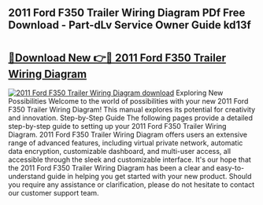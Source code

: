 ## 2011 Ford F350 Trailer Wiring Diagram PDf Free Download - Part-dLv Service Owner Guide kd13f

# <h2><a href="http://dfmf6b.blite.top/?on=2011+Ford+F350+Trailer+Wiring+Diagram">🔗Download New 👉🔴 2011 Ford F350 Trailer Wiring Diagram</a></h2>

[![2011 Ford F350 Trailer Wiring Diagram download](https://i.imgur.com/lujVjoI.png)](http://dfmf6b.blite.top/?on=2011+Ford+F350+Trailer+Wiring+Diagram)
Exploring New Possibilities Welcome to the world of possibilities with your new 2011 Ford F350 Trailer Wiring Diagram! This manual explores its potential for creativity and innovation. Step-by-Step Guide The following pages provide a detailed step-by-step guide to setting up your 2011 Ford F350 Trailer Wiring Diagram. 2011 Ford F350 Trailer Wiring Diagram offers users an extensive range of advanced features, including virtual private network, automatic data encryption, customizable dashboard, and multi-user access, all accessible through the sleek and customizable interface. It's our hope that the 2011 Ford F350 Trailer Wiring Diagram has been a clear and easy-to-understand guide in helping you get started with your new product. Should you require any assistance or clarification, please do not hesitate to contact our customer support team.
